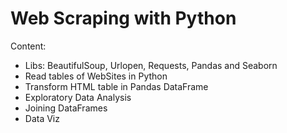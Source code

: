 # Web Scraping with Python

Content:
- Libs: BeautifulSoup, Urlopen, Requests, Pandas and Seaborn
- Read tables of WebSites in Python
- Transform HTML table in Pandas DataFrame
- Exploratory Data Analysis
- Joining DataFrames
- Data Viz
